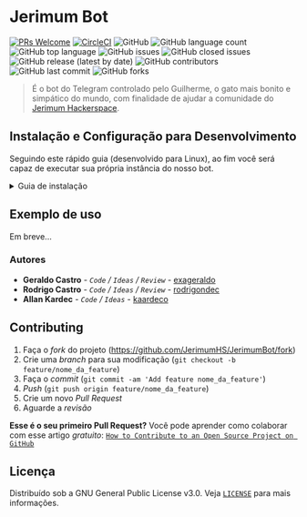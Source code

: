 # Jerimum Bot

[![PRs Welcome](https://img.shields.io/badge/PRs-welcome-brightgreen.svg?style=flat-square)](http://makeapullrequest.com)
[![CircleCI](https://img.shields.io/circleci/build/github/jerimumhs/JerimumBot)](https://circleci.com/gh/jerimumhs/JerimumBot)
![GitHub](https://img.shields.io/github/license/jerimumhs/jerimumbot)
![GitHub language count](https://img.shields.io/github/languages/count/jerimumhs/jerimumbot)
![GitHub top language](https://img.shields.io/github/languages/top/jerimumhs/jerimumbot)
![GitHub issues](https://img.shields.io/github/issues/jerimumhs/jerimumbot)
![GitHub closed issues](https://img.shields.io/github/issues-closed/jerimumhs/jerimumbot)
![GitHub release (latest by date)](https://img.shields.io/github/v/release/jerimumhs/jerimumbot)
![GitHub contributors](https://img.shields.io/github/contributors/jerimumhs/jerimumbot)
![GitHub last commit](https://img.shields.io/github/last-commit/jerimumhs/jerimumbot)
![GitHub forks](https://img.shields.io/github/forks/jerimumhs/jerimumbot?style=social)

> É o bot do Telegram controlado pelo Guilherme, o gato mais bonito e simpático do mundo, com finalidade de ajudar a
comunidade do [Jerimum Hackerspace](http://jerimumhs.org/).

## Instalação e Configuração para Desenvolvimento

Seguindo este rápido guia (desenvolvido para Linux), ao fim você será capaz de executar sua própria instância do nosso bot.

<details><summary>Guia de instalação</summary>

  ### Clonando o repositório

  <details><summary>Utilizando Git</summary>

   Para instalar o bot, o primeiro passo é clonar o repositório no seu ambiente local. Isso pode ser
   feito através do seguinte comando, via terminal:


    git clone https://github.com/jerimumhs/JerimumBot.git


   Com isso pronto, basta entrar no diretório recém criado:


    cd JerimumBot/

  </details>  

  ### Criando um ambiente virtual
  
  Antes de prosseguir na execução do bot, você precisará criar um ambiente virtual. Existem maneiras diferentes de fazer isso.

  <details><summary>utilizando venv</summary>
  
  Utilizando Python3.6, basta executar:

    python3 -m venv {{nome_do_seu_venv}}

  Onde `{{nome_do_seu_venv}}` deve ser substituído por um nome de sua escolha.

  Agora, será necessário ativar este ambiente execute o comando referente ao seu SO:
   
  
  <details> <summary>Linux</summary>
  
    source {{nome_do_seu_venv}}/bin/activate
  </details>
  
    
   <details> <summary>Windows</summary>
   
    {{nome_do_seu_venv}}/bin/activate.bat
  </details>
    
  Para mais informações sobre o assunto, basta ler a [documentação oficial](https://docs.python.org/3/library/venv.html).

  </details>

  ### Instalando dependências do projeto

  <details>
  
  <details><summary>Linux Debian Based</summary>

  Instale estes pacotes:

  ~~~~
  sudo apt install build-essential python3-dev libssl-dev libffi-dev \
                   libxml2-dev libxslt1-dev zlib1g-dev
  ~~~~
  </details>
  Depois disso, dentro do repositório clonado, basta executar:

    pip install -r requirements.txt

  </details>

  ### Criando seu próprio bot no Telegram

  <details>

  Você precisará criar o seu próprio bot no Telegram para testar/desenvolver o JerimumBot. É um processo bastante rápido e simples.
  Inicialmente, acesse a página do [BotFather](https://telegram.me/BotFather) e clique em `Send Message`.

  A partir daí, o Telegram tentará abrir o aplicativo dele na sua máquina. Caso você não o tenha instalado, pode abrir o Telegram Web (ou até mesmo a versão mobile) e pesquisar por `BotFather`. Ao localizá-lo, inicie a conversa com um `/start` e siga as instruções para criar um novo bot. Ao fim, copie o token gerado, que será necessário na próxima seção.

  </details>

  ### Configurando o .env no seu repositório local

  <details>

  Você já está quase lá! Agora é necessário configurar a sua versão local do `.env`. Já existe um arquivo chamado `.env.example` na raiz do diretório. Copie o conteúdo dele para um novo arquivo chamando `.env`.

  Na primeira linha do arquivo você encontrará

    BOT_TOKEN=meu_token_123

  Substitua `meu_token_123` pelo token que foi gerado quando você criou o seu bot, no passo anterior.

  Por último, você precisará carregar as variáveis de ambiente do arquivo `.env` no seu terminal:
  <details><summary>Linux</summary>
  
    source .env
  </details>
  </details>

  ### Executando o JerimumBot

  <details>

  Depois de ter seguido todos os passos desse tutorial até aqui, você está com tudo pronto para executar o JerimumBot. Basta executar o comando `make run` e... pronto!

  </details>

  ### Testando a sua instância

  <details>

  Depois disso, você pode testar as funcionalidades do JerimumBot no chat do próprio bot que você criou anteriormente. Todos os     comandos do JerimumBot estarão disponíveis para você, além dos novos que você possa ter desenvolvido.

  </details>

</details>

## Exemplo de uso

Em breve...

### Autores

* **Geraldo Castro** - *`Code` / `Ideas` / `Review`* - [exageraldo](https://github.com/exageraldo)
* **Rodrigo Castro** - *`Code` / `Ideas` / `Review`* - [rodrigondec](https://github.com/rodrigondec)
* **Allan Kardec** - *`Code` / `Ideas`* - [kaardeco](https://github.com/kaardeco)

## Contributing

1. Faça o _fork_ do projeto (<https://github.com/JerimumHS/JerimumBot/fork>)
2. Crie uma _branch_ para sua modificação (`git checkout -b feature/nome_da_feature`)
3. Faça o _commit_ (`git commit -am 'Add feature nome_da_feature'`)
4. _Push_ (`git push origin feature/nome_da_feature`)
5. Crie um novo _Pull Request_
6. Aguarde a _revisão_

**Esse é o seu primeiro Pull Request?**
Você pode aprender como colaborar com esse artigo *gratuito*:
[`How to Contribute to an Open Source Project on GitHub`](https://egghead.io/series/how-to-contribute-to-an-open-source-project-on-github)

## Licença

Distribuído sob a GNU General Public License v3.0. Veja [`LICENSE`](LICENSE.md) para mais informações.
